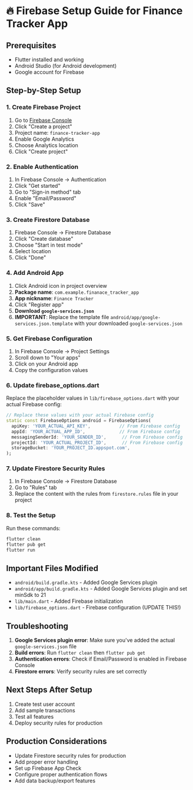 # 🔥 Firebase Setup Guide for Finance Tracker App

## Prerequisites
- Flutter installed and working
- Android Studio (for Android development)
- Google account for Firebase

## Step-by-Step Setup

### 1. Create Firebase Project
1. Go to [Firebase Console](https://console.firebase.google.com/)
2. Click "Create a project"
3. Project name: `finance-tracker-app`
4. Enable Google Analytics
5. Choose Analytics location
6. Click "Create project"

### 2. Enable Authentication
1. In Firebase Console → Authentication
2. Click "Get started"
3. Go to "Sign-in method" tab
4. Enable "Email/Password"
5. Click "Save"

### 3. Create Firestore Database
1. Firebase Console → Firestore Database
2. Click "Create database"
3. Choose "Start in test mode"
4. Select location
5. Click "Done"

### 4. Add Android App
1. Click Android icon in project overview
2. **Package name**: `com.example.finanace_tracker_app`
3. **App nickname**: `Finance Tracker`
4. Click "Register app"
5. **Download `google-services.json`**
6. **IMPORTANT**: Replace the template file `android/app/google-services.json.template` with your downloaded `google-services.json`

### 5. Get Firebase Configuration
1. In Firebase Console → Project Settings
2. Scroll down to "Your apps"
3. Click on your Android app
4. Copy the configuration values

### 6. Update firebase_options.dart
Replace the placeholder values in `lib/firebase_options.dart` with your actual Firebase config:

```dart
// Replace these values with your actual Firebase config
static const FirebaseOptions android = FirebaseOptions(
  apiKey: 'YOUR_ACTUAL_API_KEY',           // From Firebase config
  appId: 'YOUR_ACTUAL_APP_ID',             // From Firebase config
  messagingSenderId: 'YOUR_SENDER_ID',      // From Firebase config
  projectId: 'YOUR_ACTUAL_PROJECT_ID',      // From Firebase config
  storageBucket: 'YOUR_PROJECT_ID.appspot.com',
);
```

### 7. Update Firestore Security Rules
1. In Firebase Console → Firestore Database
2. Go to "Rules" tab
3. Replace the content with the rules from `firestore.rules` file in your project

### 8. Test the Setup
Run these commands:
```bash
flutter clean
flutter pub get
flutter run
```

## Important Files Modified
- `android/build.gradle.kts` - Added Google Services plugin
- `android/app/build.gradle.kts` - Added Google Services plugin and set minSdk to 21
- `lib/main.dart` - Added Firebase initialization
- `lib/firebase_options.dart` - Firebase configuration (UPDATE THIS!)

## Troubleshooting
1. **Google Services plugin error**: Make sure you've added the actual `google-services.json` file
2. **Build errors**: Run `flutter clean` then `flutter pub get`
3. **Authentication errors**: Check if Email/Password is enabled in Firebase Console
4. **Firestore errors**: Verify security rules are set correctly

## Next Steps After Setup
1. Create test user account
2. Add sample transactions
3. Test all features
4. Deploy security rules for production

## Production Considerations
- Update Firestore security rules for production
- Add proper error handling
- Set up Firebase App Check
- Configure proper authentication flows
- Add data backup/export features
